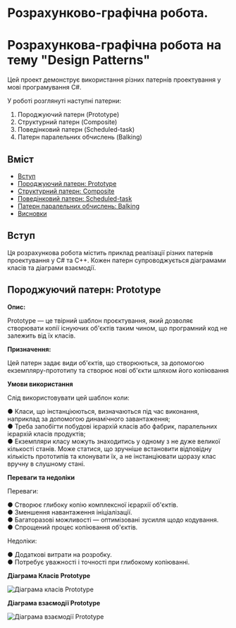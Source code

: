 # Розрахунково-графічна робота.

# Розрахункова-графічна робота на тему "Design Patterns"

Цей проект демонструє використання різних патернів проектування у мові програмування C#. 

У роботі розглянуті наступні патерни:

1. Породжуючий патерн (Prototype)
2. Структурний патерн (Composite)
3. Поведінковий патерн (Scheduled-task)
4. Патерн паралельних обчислень (Balking)

## Вміст

- [Вступ](#вступ)
- [Породжуючий патерн: Prototype](#породжуючий-патерн-prototype)
- [Структурний патерн: Composite](#структурний-патерн-composite)
- [Поведінковий патерн: Scheduled-task](#поведінковий-патерн-scheduled-task)
- [Патерн паралельних обчислень: Balking](#патерн-паралельних-обчислень-balking)
- [Висновки](#висновки)

## Вступ

Ця розрахункова робота містить приклад реалізації різних патернів проектування у C# та С++. Кожен патерн супроводжується діаграмами класів та діаграми взаємодії.

## Породжуючий патерн: Prototype

**Опис:**

Prototype — це твірний шаблон проєктування, який дозволяє створювати копії існуючих об'єктів таким чином, що програмний код не залежить від їх класів.

**Призначення:**

Цей патерн задає види об'єктів, що створюються, за допомогою екземпляру-прототипу та створює нові об'єкти шляхом його копіювання

**Умови використання**

Слід використовувати цей шаблон коли:  
  
●  Класи, що інстанціюються, визначаються під час виконання, наприклад за допомогою динамічного завантаження;  
●  Треба запобігти побудові ієрархій класів або фабрик, паралельних ієрархій класів продуктів;  
●  Екземпляри класу можуть знаходитись у одному з не дуже великої кількості станів. Може статися, що зручніше встановити відповідну кількість прототипів та клонувати їх, а не інстанціювати щоразу клас вручну в слушному стані.

**Переваги та недоліки**

Переваги:

● Створює глибоку копію комплексної ієрархії об'єктів.  
● Зменшення навантаження ініціалізації.  
● Багаторазові можливості — оптимізовані зусилля щодо кодування.  
● Спрощений процес копіювання об'єктів.  

Недоліки: 

● Додаткові витрати на розробку.  
● Потребує уважності і точності при глибокому копіюванні.  

**Діаграма Класів Prototype**

![Діаграма класів Prototype]()

**Діаграма взаємодії Prototype**

![Діаграма взаємодії Prototype]()
